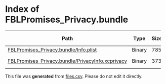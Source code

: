 # Index of FBLPromises_Privacy.bundle

| Path | Type | Size | Format | Language | DiE Info | Notes | Hash |
| --- | --- | --- | --- | --- | --- | --- | --- |
| [FBLPromises_Privacy.bundle/Info.plist](./FBLPromises_Privacy.bundle/Info.plist) | Binary | 785 |  |  |  |  | ee73bd76e7bc54077c576fb220b5e8ede14594ffd8b55447fe659a7e9f456738 |
| [FBLPromises_Privacy.bundle/PrivacyInfo.xcprivacy](./FBLPromises_Privacy.bundle/PrivacyInfo.xcprivacy) | Binary | 373 | plain text[LF] | XML(1.0) |  |  | 74b0cd72fc23c1ef302f22ee2753f61817cdc5af0ff7a7f2d0632b524fb8acea |


This file was **generated** from [files.csv](../../../../../../../../../files.csv). Please do not edit it directly.
